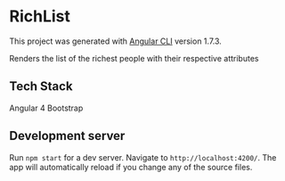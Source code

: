# RichList

This project was generated with [Angular CLI](https://github.com/angular/angular-cli) version 1.7.3.

Renders the list of the richest people with their respective attributes

## Tech Stack
Angular 4
Bootstrap

## Development server

Run `npm start` for a dev server. Navigate to `http://localhost:4200/`. The app will automatically reload if you change any of the source files.



